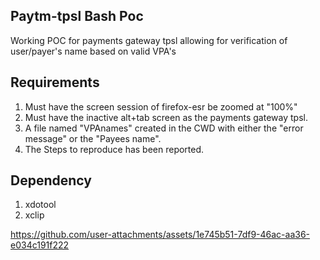 ## Paytm-tpsl Bash Poc

Working POC for payments gateway tpsl allowing for verification of user/payer's name based on valid VPA's

## Requirements 
1. Must have the screen session of firefox-esr be zoomed at "100%"
2. Must have the inactive alt+tab screen as the payments gateway tpsl.
3. A file named "VPAnames" created in the CWD with either the "error message" or the "Payees name".
4. The Steps to reproduce has been reported.

## Dependency 
1. xdotool
2. xclip


https://github.com/user-attachments/assets/1e745b51-7df9-46ac-aa36-e034c191f222

